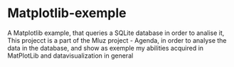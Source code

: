 # Matplotlib-exemple
A Matplotlib example, that queries a SQLite database in order to analise it, 
This projecct is a part of the Mluz project - Agenda, in order to analyse the data in the database, 
and show as exemple my abilities acquired in MatPlotLib and datavisualization in general

